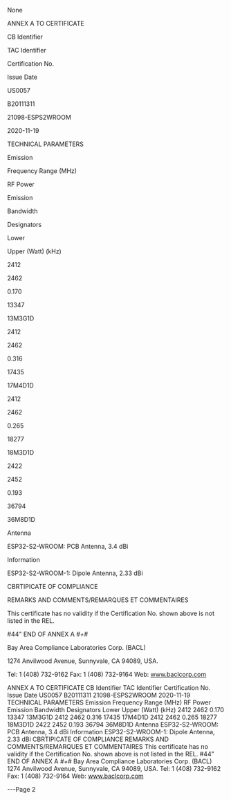 None

ANNEX A TO CERTIFICATE

CB Identifier

TAC Identifier

Certification No.

Issue Date

US0057

B20111311

21098-ESPS2WROOM

2020-11-19

TECHNICAL PARAMETERS

Emission

Frequency Range (MHz)

RF Power

Emission

Bandwidth

Designators

Lower

Upper (Watt) (kHz)

2412

2462

0.170

13347

13M3G1D

2412

2462

0.316

17435

17M4D1D

2412

2462

0.265

18277

18M3D1D

2422

2452

0.193

36794

36M8D1D

Antenna

ESP32-S2-WROOM: PCB Antenna, 3.4 dBi

Information

ESP32-S2-WROOM-1: Dipole Antenna, 2.33 dBi

CBRTIPICATE OF COMPLIANCE

REMARKS AND COMMENTS/REMARQUES ET COMMENTAIRES

This certificate has no validity if the Certification No. shown above is not listed in the REL.

#44" END OF ANNEX A *#+*#

Bay Area Compliance Laboratories Corp. (BACL)

1274 Anvilwood Avenue, Sunnyvale, CA 94089, USA.

Tel: 1 (408) 732-9162 Fax: 1 (408) 732-9164 Web: www.baclcorp.com

ANNEX A TO CERTIFICATE
CB Identifier TAC Identifier Certification No. Issue Date
US0057 B20111311 21098-ESPS2WROOM 2020-11-19
TECHNICAL PARAMETERS
Emission Frequency Range (MHz) RF Power Emission Bandwidth
Designators Lower Upper (Watt)
(kHz)
2412 2462 0.170 13347 13M3G1D
2412 2462 0.316 17435 17M4D1D
2412 2462 0.265 18277 18M3D1D
2422 2452 0.193 36794 36M8D1D
Antenna ESP32-S2-WROOM: PCB Antenna, 3.4 dBi
Information ESP32-S2-WROOM-1: Dipole Antenna, 2.33 dBi
CBRTIPICATE
OF
COMPLIANCE
REMARKS AND COMMENTS/REMARQUES ET COMMENTAIRES
This certificate has no validity if the Certification No. shown above is not listed in the REL.
#44" END OF ANNEX A *#+*#
Bay
Area
Compliance
Laboratories
Corp.
(BACL)
1274
Anvilwood
Avenue,
Sunnyvale,
CA
94089,
USA.
Tel:
1
(408)
732-9162
Fax:
1
(408)
732-9164
Web:
www.baclcorp.com


---Page 2 

